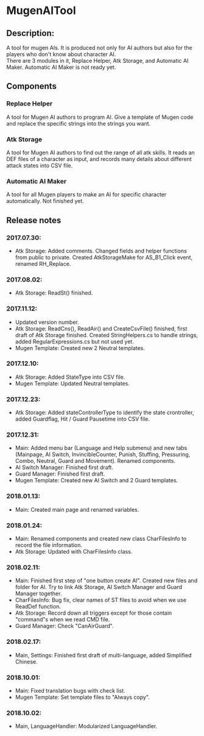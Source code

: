 # MugenAITool

## Description:

A tool for mugen AIs. It is produced not only for AI authors but also for the players who don't know about character AI.  
There are 3 modules in it, Replace Helper, Atk Storage, and Automatic AI Maker. Automatic AI Maker is not ready yet.

## Components

### Replace Helper
A tool for Mugen AI authors to program AI. Give a template of Mugen code and replace the specific strings into the strings you want.

### Atk Storage
A tool for Mugen AI authors to find out the range of all atk skills. It reads an DEF files of a character as input, and records many details about different attack states into CSV file.

### Automatic AI Maker
A tool for all Mugen players to make an AI for specific character automatically. Not finished yet.

## Release notes

### 2017.07.30:
- Atk Storage: Added comments. Changed fields and helper functions from public to private. Created AtkStorageMake for AS_B1_Click event, renamed RH_Replace.  

### 2017.08.02:
- Atk Storage: ReadSt() finished.

### 2017.11.12:
- Updated version number.
- Atk Storage: ReadCns(), ReadAir() and CreateCsvFile() finished, first draft of Atk Storage finished. Created StringHelpers.cs to handle strings, added RegularExpressions.cs but not used yet.
- Mugen Template: Created new 2 Neutral templates.

### 2017.12.10:
- Atk Storage: Added StateType into CSV file.
- Mugen Template: Updated Neutral templates.

### 2017.12.23:
- Atk Storage: Added stateControllerType to identify the state crontroller, added Guardflag, Hit / Guard Pausetime into CSV file.

### 2017.12.31:
- Main: Added menu bar (Language and Help submenu) and new tabs (Mainpage, AI Switch, InvincibleCounter, Punish, Stuffing, Pressuring, Combo, Neutral, Guard and Movement). Renamed components.
- AI Switch Manager: Finished first draft.
- Guard Manager: Finished first draft.
- Mugen Template: Created new AI Switch and 2 Guard templates.

### 2018.01.13:
- Main: Created main page and renamed variables.

### 2018.01.24:
- Main: Renamed components and created new class CharFilesInfo to record the file information.
- Atk Storage: Updated with CharFilesInfo class.

### 2018.02.11:
- Main: Finished first step of "one button create AI". Created new files and folder for AI. Try to link Atk Storage, AI Switch Manager and Guard Manager together.
- CharFilesInfo: Bug fix, clear names of ST files to avoid when we use ReadDef function.
- Atk Storage: Record down all triggers except for those contain "command"s when we read CMD file.
- Guard Manager: Check "CanAirGuard".

### 2018.02.17:
- Main, Settings: Finished first draft of multi-language, added Simplified Chinese.

### 2018.10.01:
- Main: Fixed translation bugs with check list.
- Mugen Template: Set template files to "Always copy".

### 2018.10.02:
- Main, LanguageHandler: Modularized LanguageHandler.

